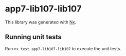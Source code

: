 # app7-lib107-lib107

This library was generated with [Nx](https://nx.dev).

## Running unit tests

Run `nx test app7-lib107-lib107` to execute the unit tests.
